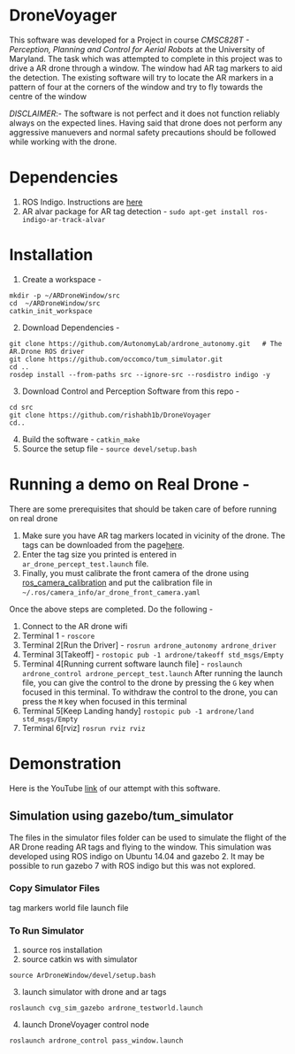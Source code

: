 # DroneVoyager
This software was developed for a Project in course _CMSC828T - Perception, Planning and Control for Aerial Robots_ at the University of Maryland. The task which was attempted to complete in this project was to drive a AR drone through a window. The window had AR tag markers to aid the detection. The existing software will try to locate the AR markers in a pattern of four at the corners of the window and try to fly towards the centre of the window

_DISCLAIMER_:- The software is not perfect and it does not function reliably always on the expected lines. Having said that drone does not perform any aggressive manuevers and normal safety precautions should be followed while working with the drone.

# Dependencies
1. ROS Indigo. Instructions are [here](http://wiki.ros.org/indigo/Installation/Ubuntu)
2. AR alvar package for AR tag detection - 
```sudo apt-get install ros-indigo-ar-track-alvar```
# Installation
1. Create a workspace - 
```
mkdir -p ~/ARDroneWindow/src
cd  ~/ARDroneWindow/src
catkin_init_workspace
```
2. Download Dependencies - 
```
git clone https://github.com/AutonomyLab/ardrone_autonomy.git	# The AR.Drone ROS driver
git clone https://github.com/occomco/tum_simulator.git
cd ..
rosdep install --from-paths src --ignore-src --rosdistro indigo -y
```
3. Download Control and Perception Software from this repo -
```
cd src
git clone https://github.com/rishabh1b/DroneVoyager
cd..
```
4. Build the software - 
```catkin_make```
5. Source the setup file - 
```source devel/setup.bash```

# Running a demo on Real Drone -
There are some prerequisites that should be taken care of before running on real drone
1. Make sure you have AR tag markers located in vicinity of the drone. The tags can be downloaded from the page[here](http://wiki.ros.org/ar_track_alvar). 
2. Enter the tag size you printed is entered in ```ar_drone_percept_test.launch``` file.
3. Finally, you must calibrate the front camera of the drone using [ros_camera_calibration](http://wiki.ros.org/camera_calibration) and put the calibration file in ```~/.ros/camera_info/ar_drone_front_camera.yaml```

Once the above steps are completed. Do the following -
1. Connect to the AR drone wifi
2. Terminal 1 - 
```roscore```
3. Terminal 2[Run the Driver] - 
```rosrun ardrone_autonomy ardrone_driver```
4. Terminal 3[Takeoff] - 
```rostopic pub -1 ardrone/takeoff std_msgs/Empty ```
5. Terminal 4[Running current software launch file] - 
```roslaunch ardrone_control ardrone_percept_test.launch```
After running the launch file, you can give the control to the drone by pressing the ```G``` key when focused in this terminal.
To withdraw the control to the drone, you can press the ```M``` key when focused in this terminal
6. Terminal 5[Keep Landing handy]
```rostopic pub -1 ardrone/land std_msgs/Empty```
7. Terminal 6[rviz]
```rosrun rviz rviz```

# Demonstration
Here is the YouTube [link](https://youtu.be/PYlbKkE2rPg) of our attempt with this software.

## Simulation using gazebo/tum_simulator
The files in the simulator files folder can be used to simulate the flight of the AR Drone reading AR tags and flying to the window. This simulation was developed using ROS indigo on Ubuntu 14.04 and gazebo 2. It may be possible to run gazebo 7 with ROS indigo but this was not explored.

### Copy Simulator Files
tag markers
world file
launch file


### To Run Simulator
1) source ros installation
2) source catkin ws with simulator
```
source ArDroneWindow/devel/setup.bash
```
3) launch simulator with drone and ar tags
```
roslaunch cvg_sim_gazebo ardrone_testworld.launch
```
4) launch DroneVoyager control node
```
roslaunch ardrone_control pass_window.launch
```




